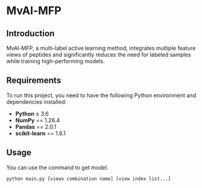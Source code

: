 # MvAl-MFP
## Introduction
MvAl-MFP, a multi-label active learning method, integrates multiple feature views of peptides and significantly reduces the need for labeled samples while training high-performing models.
## Requirements
To run this project, you need to have the following Python environment and dependencies installed:

- **Python** ≥ 3.6
- **NumPy**  == 1.26.4
- **Pandas** == 2.0.1
- **scikit-learn** == 1.6.1
## Usage
You can use the command to get model.
```
python main.py [views combination name] [view index list...]
```
